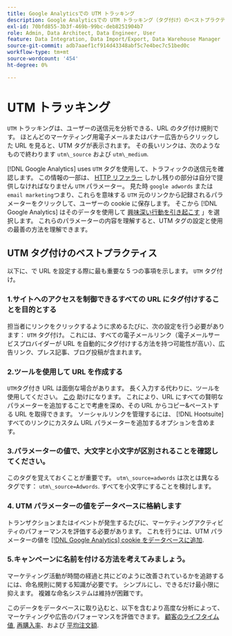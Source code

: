 ```yaml
---
title: Google Analyticsでの UTM トラッキング
description: Google Analyticsでの UTM トラッキング（タグ付け）のベストプラクティスについて説明します。
exl-id: 70bfd855-3b3f-469b-99bc-deb8251904b7
role: Admin, Data Architect, Data Engineer, User
feature: Data Integration, Data Import/Export, Data Warehouse Manager
source-git-commit: adb7aaef1cf914d43348abf5c7e4bec7c51bed0c
workflow-type: tm+mt
source-wordcount: '454'
ht-degree: 0%

---
```


# UTM トラッキング

`UTM` トラッキングは、ユーザーの送信元を分析できる、URL のタグ付け規則です。 ほとんどのマーケティング用電子メールまたはバナー広告からクリックした URL を見ると、UTM タグが表示されます。 その長いリンクは、次のようなもので終わります `utm\_source` および `utm\_medium`.

[!DNL Google Analytics] uses `UTM` タグを使用して、トラフィックの送信元を確認します。 この情報の一部は、 [HTTP リファラー](https://en.wikipedia.org/wiki/HTTP_referer) しかし残りの部分は自分で提供しなければなりません `UTM` パラメーター。 見た時 `google adwords` または `email marketing`つまり、これらを意味する `UTM` 元のリンクから記録されるパラメーターをクリックして、ユーザーの cookie に保存します。 そこから [!DNL Google Analytics] はそのデータを使用して [興味深い行動を引き起こす](../data-analyst/analysis/google-track-user-acq.md) 」を選択します。 これらのパラメーターの内容を理解すると、UTM タグの設定と使用の最善の方法を理解できます。

## UTM タグ付けのベストプラクティス

以下に、で URL を設定する際に最も重要な 5 つの事項を示します。 `UTM` タグ付け。

### 1.サイトへのアクセスを制御できるすべての URL にタグ付けすることを目的とする

担当者にリンクをクリックするように求めるたびに、次の設定を行う必要があります： `UTM` タグ付け。 これには、すべての電子メールリンク（電子メールサービスプロバイダーが URL を自動的にタグ付けする方法を持つ可能性が高い）、広告リンク、プレス記事、ブログ投稿が含まれます。

### 2.ツールを使用して URL を作成する

`UTM`タグ付き URL は面倒な場合があります。 長く入力する代わりに、ツールを使用してください。 [この](https://support.google.com/analytics/answer/1033867?hl=en) 助けになります。 これにより、URL にすべての賢明なパラメーターを追加することで考慮を深め、その URL からコピー&amp;ペーストする URL を取得できます。 ソーシャルリンクを管理するには、 [!DNL Hootsuite] すべてのリンクにカスタム URL パラメーターを追加するオプションを含めます。

### 3.パラメーターの値で、大文字と小文字が区別されることを確認してください。

このタグを覚えておくことが重要です。 `utm\_source=adwords` は次とは異なるタグです： `utm\_source=Adwords`. すべてを小文字にすることを検討します。

### 4. UTM パラメーターの値をデータベースに格納します

トランザクションまたはイベントが発生するたびに、マーケティングアクティビティのパフォーマンスを評価する必要があります。 これを行うには、UTM パラメーターの値を [[!DNL Google Analytics] cookie をデータベースに追加](../data-analyst/analysis/google-track-user-acq.md).

### 5.キャンペーンに名前を付ける方法を考えてみましょう。

マーケティング活動が時間の経過と共にどのように改善されているかを追跡するには、命名規則に関する知識が必要です。 シンプルにし、できるだけ最小限に抑えます。 複雑な命名システムは維持が困難です。

このデータをデータベースに取り込むと、以下を含むより高度な分析によって、マーケティングや広告のパフォーマンスを評価できます。 [顧客のライフタイム値](../data-analyst/analysis/ess-expected-ltv.md), [再購入率](../data-analyst/analysis/repurchase-behavior.md)、および [平均注文額](../data-analyst/analysis/basic-analytics.md).
